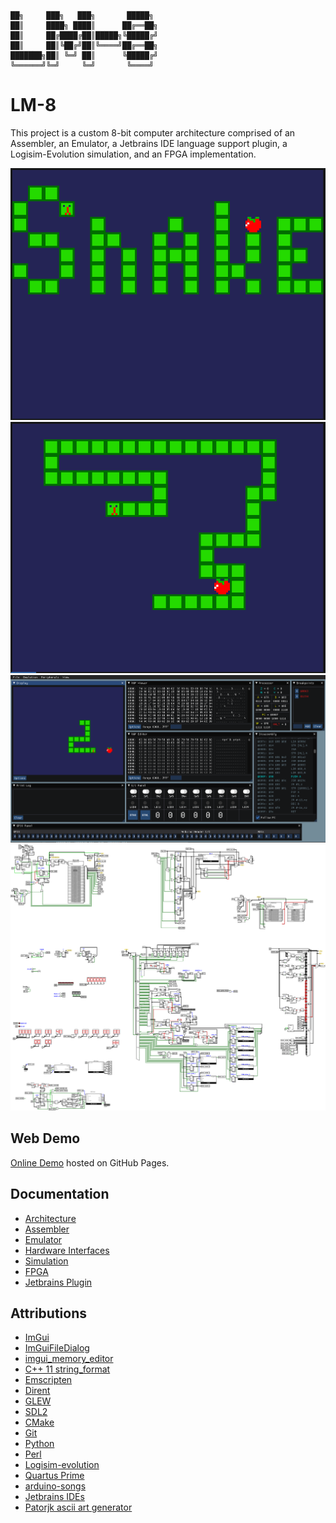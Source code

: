 ```
██╗     ███╗   ███╗       █████╗   
██║     ████╗ ████║      ██╔══██╗   
██║     ██╔████╔██║█████╗╚█████╔╝   
██║     ██║╚██╔╝██║╚════╝██╔══██╗   
███████╗██║ ╚═╝ ██║      ╚█████╔╝   
╚══════╝╚═╝     ╚═╝       ╚════╝    
```

# LM-8
This project is a custom 8-bit computer architecture comprised of an Assembler, an Emulator, a
Jetbrains IDE language support plugin, a Logisim-Evolution simulation, and an FPGA implementation.

![Snake Title Screen](media/snake_title.png)
![Snake Game](media/snake_game.png)
![Debugger](media/debugger.png)
![Simulation](media/simulation.png)

## Web Demo
[Online Demo](https://thelogicmaster.github.io/lm8/) hosted on GitHub Pages.

## Documentation
- [Architecture](ARCHITECTURE.md)
- [Assembler](ASSEMBLER.md)
- [Emulator](EMULATOR.md)
- [Hardware Interfaces](HARDWARE.md)
- [Simulation](SIMULATION.md)
- [FPGA](FPGA.md)
- [Jetbrains Plugin](PLUGIN.md)

## Attributions
- [ImGui](https://github.com/ocornut/imgui)
- [ImGuiFileDialog](https://github.com/aiekick/ImGuiFileDialog)
- [imgui_memory_editor](https://github.com/ocornut/imgui_club/tree/master/imgui_memory_editor)
- [C++ 11 string_format](https://stackoverflow.com/a/26221725)
- [Emscripten](https://emscripten.org/)
- [Dirent](https://github.com/tronkko/dirent)
- [GLEW](http://glew.sourceforge.net/)
- [SDL2](https://www.libsdl.org/)
- [CMake](https://cmake.org/)
- [Git](https://git-scm.com/)
- [Python](https://www.python.org/downloads/)
- [Perl](https://www.perl.org/)
- [Logisim-evolution](https://github.com/logisim-evolution/logisim-evolution)
- [Quartus Prime](https://www.intel.com/content/www/us/en/software/programmable/quartus-prime/overview.html)
- [arduino-songs](https://github.com/robsoncouto/arduino-songs)
- [Jetbrains IDEs](https://www.jetbrains.com/)
- [Patorjk ascii art generator](https://patorjk.com/software/taag/#p=display&f=ANSI%20Shadow&t=LM-8)